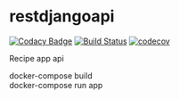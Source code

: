 # restdjangoapi

[![Codacy Badge](https://api.codacy.com/project/badge/Grade/e9125d9e619a48f08c94971c83ad9541)](https://app.codacy.com/app/luisandia/django-rest-example?utm_source=github.com&utm_medium=referral&utm_content=luisandia/django-rest-example&utm_campaign=Badge_Grade_Dashboard)
[![Build Status](https://travis-ci.com/luisandia/restdjangoapi.svg?branch=master)](https://travis-ci.com/luisandia/restdjangoapi)
[![codecov](https://codecov.io/gh/luisandia/django-rest-example/branch/master/graph/badge.svg)](https://codecov.io/gh/luisandia/django-rest-example)



Recipe app api 

docker-compose build          
docker-compose run app
